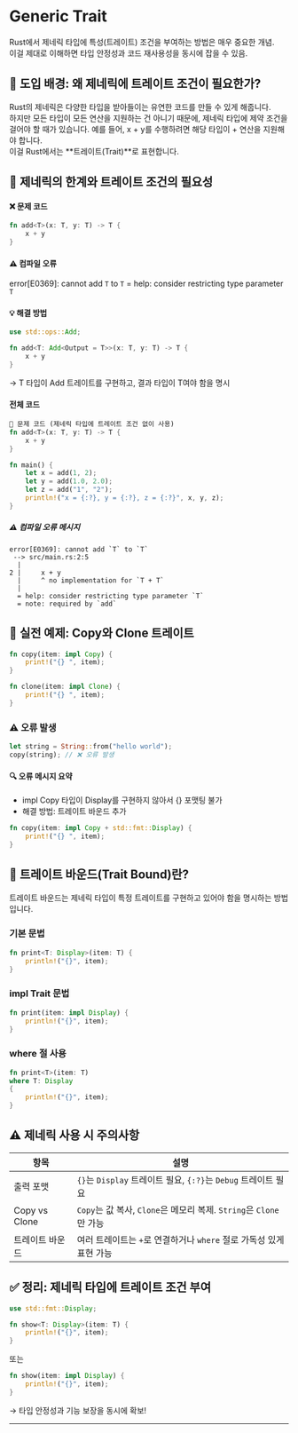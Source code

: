 # Generic Trait
Rust에서 제네릭 타입에 특성(트레이트) 조건을 부여하는 방법은 매우 중요한 개념.  
이걸 제대로 이해하면 타입 안정성과 코드 재사용성을 동시에 잡을 수 있음.

## 🧩 도입 배경: 왜 제네릭에 트레이트 조건이 필요한가?
Rust의 제네릭은 다양한 타입을 받아들이는 유연한 코드를 만들 수 있게 해줍니다.  
하지만 모든 타입이 모든 연산을 지원하는 건 아니기 때문에, 제네릭 타입에 제약 조건을 걸어야 할 때가 있습니다.
예를 들어, x + y를 수행하려면 해당 타입이 + 연산을 지원해야 합니다.  
이걸 Rust에서는 **트레이트(Trait)**로 표현합니다.

## 📛 제네릭의 한계와 트레이트 조건의 필요성
####  ❌ 문제 코드
```rust
fn add<T>(x: T, y: T) -> T {
    x + y
}
```

#### ⚠️ 컴파일 오류
error[E0369]: cannot add `T` to `T`
= help: consider restricting type parameter `T`


#### 💡 해결 방법
```rust
use std::ops::Add;

fn add<T: Add<Output = T>>(x: T, y: T) -> T {
    x + y
}
```

→ T 타입이 Add 트레이트를 구현하고, 결과 타입이 T여야 함을 명시

#### 전체 코드
```rust
🧪 문제 코드 (제네릭 타입에 트레이트 조건 없이 사용)
fn add<T>(x: T, y: T) -> T {
    x + y
}

fn main() {
    let x = add(1, 2);
    let y = add(1.0, 2.0);
    let z = add("1", "2");
    println!("x = {:?}, y = {:?}, z = {:?}", x, y, z);
}
```


##### ⚠️ 컴파일 오류 메시지
```
error[E0369]: cannot add `T` to `T`
 --> src/main.rs:2:5
  |
2 |     x + y
  |     ^ no implementation for `T + T`
  |
  = help: consider restricting type parameter `T`
  = note: required by `add`

```


## 🧪 실전 예제: Copy와 Clone 트레이트
```rust
fn copy(item: impl Copy) {
    print!("{} ", item);
}

fn clone(item: impl Clone) {
    print!("{} ", item);
}
```

### ⚠️ 오류 발생
```rust
let string = String::from("hello world");
copy(string); // ❌ 오류 발생
```

#### 🔍 오류 메시지 요약
- impl Copy 타입이 Display를 구현하지 않아서 {} 포맷팅 불가
- 해결 방법: 트레이트 바운드 추가
```rust
fn copy(item: impl Copy + std::fmt::Display) {
    print!("{} ", item);
}
```


## 📌 트레이트 바운드(Trait Bound)란?
트레이트 바운드는 제네릭 타입이 특정 트레이트를 구현하고 있어야 함을 명시하는 방법입니다.
### 기본 문법
```rust
fn print<T: Display>(item: T) {
    println!("{}", item);
}
```

### impl Trait 문법
```rust
fn print(item: impl Display) {
    println!("{}", item);
}
```

### where 절 사용
```rust
fn print<T>(item: T)
where T: Display
{
    println!("{}", item);
}
```


## ⚠️ 제네릭 사용 시 주의사항

| 항목             | 설명                                                                 |
|------------------|----------------------------------------------------------------------|
| 출력 포맷        | `{}`는 `Display` 트레이트 필요, `{:?}`는 `Debug` 트레이트 필요         |
| Copy vs Clone    | `Copy`는 값 복사, `Clone`은 메모리 복제. `String`은 `Clone`만 가능     |
| 트레이트 바운드  | 여러 트레이트는 `+`로 연결하거나 `where` 절로 가독성 있게 표현 가능     |



## ✅ 정리: 제네릭 타입에 트레이트 조건 부여
```rust
use std::fmt::Display;

fn show<T: Display>(item: T) {
    println!("{}", item);
}
```

또는
```rust
fn show(item: impl Display) {
    println!("{}", item);
}
```


→ 타입 안정성과 기능 보장을 동시에 확보!

---

